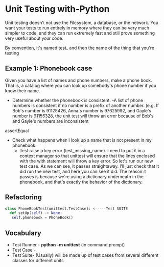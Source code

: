 # Unit Testing with-Python

Unit testing doesn't not use the Filesystem, a database, or the network. You want your tests to run entirely in memory where they can be very much simpler to code, and they can run extremely fast and still prove something very useful about your code. 

 By convention, it's named test_ and then the name of the thing that you're testing

## Example 1: Phonebook case

Given you have a list of names and phone numbers, make a phone book. That is, a catalog where you can look up somebody's phone number if you know their name. 

- Determine whether the phonebook is consistent.
  -A list of phone numbers is consistent if no number is a prefix of another number. (e.g. If Bob's number is 91125426, Anna's number is 97625992, and Gayle's number is 91156328, the unit test will throw an error because of Bob's and Gayle's numbers are inconsistent

assertEqual  

- Check what happens when I look up a name that is not present in my phonebook. 
  - Test raise a key error (test_missing_name).  I need to put it in a context manager so that unittest will ensure that the lines enclosed with the with statement will throw a key error.  So let's run our new test case. As we can see, it passes straightaway. I'll just check that it did run the new test, and here you can see it did. The reason it passes is because we're using a dictionary underneath in the phonebook, and that's exactly the behavior of the dictionary. 
  

## Refactoring
```py
class PhoneBookTest(unittest.TestCase): <-----Test SUITE
  def setUp(self) -> None:
   self.phonebook = PhoneBook()
  ```

## Vocabulary 
- Test Runner - **python -m unittest** (in command prompt)
- Test Case - 
- Test Suite- (Usually) will be made up of test cases from several different classes for different units


